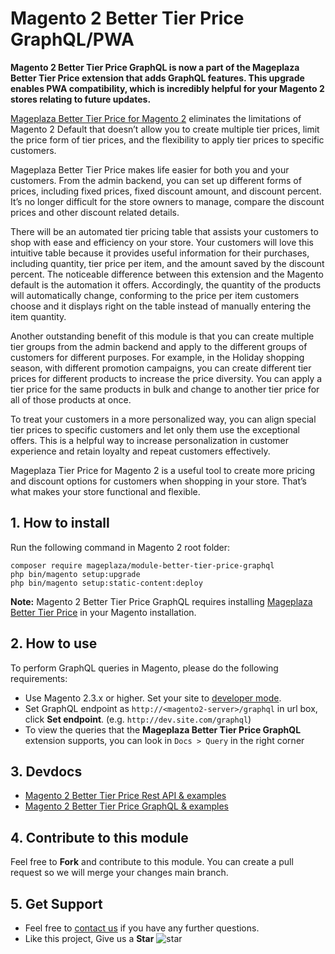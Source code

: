 # Magento 2 Better Tier Price GraphQL/PWA

**Magento 2 Better Tier Price GraphQL is now a part of the Mageplaza Better Tier Price extension that adds GraphQL features. This upgrade enables PWA compatibility, which is incredibly helpful for your Magento 2 stores relating to future updates.** 

[Mageplaza Better Tier Price for Magento 2](https://www.mageplaza.com/magento-2-better-tier-price/) eliminates the limitations of Magento 2 Default that doesn’t allow you to create multiple tier prices, limit the price form of tier prices, and the flexibility to apply tier prices to specific customers. 

Mageplaza Better Tier Price makes life easier for both you and your customers. From the admin backend, you can set up different forms of prices, including fixed prices, fixed discount amount, and discount percent. It’s no longer difficult for the store owners to manage, compare the discount prices and other discount related details.  

There will be an automated tier pricing table that assists your customers to shop with ease and efficiency on your store. Your customers will love this intuitive table because it provides useful information for their purchases, including quantity, tier price per item, and the amount saved by the discount percent. The noticeable difference between this extension and the Magento default is the automation it offers. Accordingly, the quantity of the products will automatically change, conforming to the price per item customers choose and it displays right on the table instead of manually entering the item quantity. 

Another outstanding benefit of this module is that you can create multiple tier groups from the admin backend and apply to the different groups of customers for different purposes. For example, in the Holiday shopping season, with different promotion campaigns, you can create different tier prices for different products to increase the price diversity. You can apply a tier price for the same products in bulk and change to another tier price for all of those products at once. 

To treat your customers in a more personalized way, you can align special tier prices to specific customers and let only them use the exceptional offers. This is a helpful way to increase personalization in customer experience and retain loyalty and repeat customers effectively. 

Mageplaza Tier Price for Magento 2 is a useful tool to create more pricing and discount options for customers when shopping in your store. That’s what makes your store functional and flexible.

## 1. How to install

Run the following command in Magento 2 root folder:

```
composer require mageplaza/module-better-tier-price-graphql
php bin/magento setup:upgrade
php bin/magento setup:static-content:deploy
```

**Note:**
Magento 2 Better Tier Price GraphQL requires installing [Mageplaza Better Tier Price](https://www.mageplaza.com/magento-2-better-tier-price/) in your Magento installation.

## 2. How to use

To perform GraphQL queries in Magento, please do the following requirements:

- Use Magento 2.3.x or higher. Set your site to [developer mode](https://www.mageplaza.com/devdocs/enable-disable-developer-mode-magento-2.html).
- Set GraphQL endpoint as `http://<magento2-server>/graphql` in url box, click **Set endpoint**. 
(e.g. `http://dev.site.com/graphql`)
- To view the queries that the **Mageplaza Better Tier Price GraphQL** extension supports, you can look in `Docs > Query` in the right corner

## 3. Devdocs

- [Magento 2 Better Tier Price Rest API & examples](https://documenter.getpostman.com/view/10589000/T1LFpApq)
- [Magento 2 Better Tier Price GraphQL & examples](https://documenter.getpostman.com/view/10589000/TVetb69F)

## 4. Contribute to this module

Feel free to **Fork** and contribute to this module. 
You can create a pull request so we will merge your changes main branch.

## 5. Get Support

- Feel free to [contact us](https://www.mageplaza.com/contact.html) if you have any further questions.
- Like this project, Give us a **Star** ![star](https://i.imgur.com/S8e0ctO.png)
